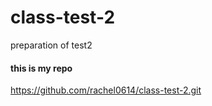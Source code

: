 # class-test-2
preparation of test2

#### this is my repo 
https://github.com/rachel0614/class-test-2.git